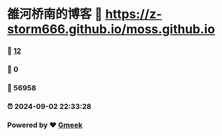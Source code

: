 # 雒河桥南的博客 :link: https://z-storm666.github.io/moss.github.io 
### :page_facing_up: [12](https://z-storm666.github.io/moss.github.io/tag.html) 
### :speech_balloon: 0 
### :hibiscus: 56958 
### :alarm_clock: 2024-09-02 22:33:28 
### Powered by :heart: [Gmeek](https://github.com/Meekdai/Gmeek)
